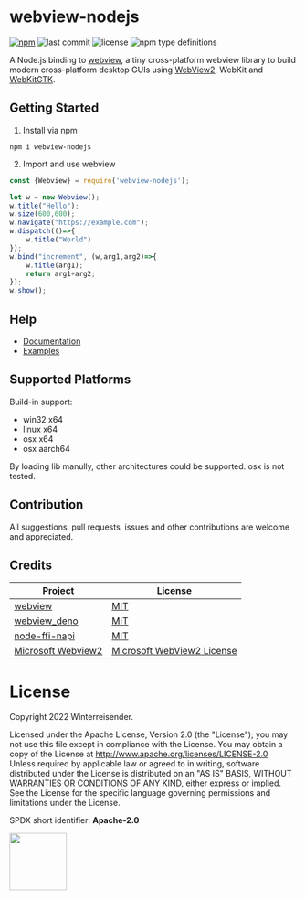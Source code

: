 # webview-nodejs

[![npm](https://img.shields.io/npm/v/webview-nodejs)](https://www.npmjs.com/package/webview-nodejs)
![last commit](https://img.shields.io/github/last-commit/Winterreisender/webviewko)
![license](https://img.shields.io/github/license/Winterreisender/webviewko?color=3DA639)
![npm type definitions](https://img.shields.io/npm/types/webview-nodejs?label=%20&logo=typescript&logoColor=white)


A Node.js binding to [webview](https://github.com/webview/webview), a tiny cross-platform webview library to build modern cross-platform desktop GUIs using [WebView2](https://developer.microsoft.com/en-us/microsoft-edge/webview2/), WebKit and [WebKitGTK](https://webkitgtk.org/).


## Getting Started

1. Install via npm
```shell
npm i webview-nodejs
```
2. Import and use webview
```js
const {Webview} = require('webview-nodejs');

let w = new Webview();
w.title("Hello");
w.size(600,600);
w.navigate("https://example.com");
w.dispatch(()=>{
    w.title("World")
});
w.bind("increment", (w,arg1,arg2)=>{
    w.title(arg1);
    return arg1+arg2;
});
w.show();
```

## Help

- [Documentation](https://winterreisender.github.io/webview-nodejs/tsdoc/index.html)
- [Examples](test/)

## Supported Platforms

Build-in support:

- win32 x64
- linux x64
- osx x64
- osx aarch64

By loading lib manully, other architectures could be supported. osx is not tested.

## Contribution

All suggestions, pull requests, issues and other contributions are welcome and appreciated.

## Credits

| Project | License |
|---|---|
| [webview](https://github.com/webview/webview)                                | [MIT](https://github.com/webview/webview/blob/master/LICENSE)                |
| [webview_deno](https://github.com/webview/webview_deno)                      | [MIT](https://github.com/webview/webview_deno/blob/master/LICENSE)           |
| [node-ffi-napi](https://github.com/node-ffi-napi/node-ffi-napi)              | [MIT](https://github.com/node-ffi-napi/node-ffi-napi/blob/master/LICENSE)    |
| [Microsoft Webview2](https://www.nuget.org/packages/Microsoft.Web.WebView2/) | [Microsoft WebView2 License](https://www.nuget.org/packages/Microsoft.Web.WebView2/1.0.1245.22/License)     |


# License

Copyright 2022 Winterreisender.

Licensed under the Apache License, Version 2.0 (the "License"); you may not use this file except in compliance with the License. You may obtain a copy of the License at http://www.apache.org/licenses/LICENSE-2.0  
Unless required by applicable law or agreed to in writing, software distributed under the License is distributed on an "AS IS" BASIS, WITHOUT WARRANTIES OR CONDITIONS OF ANY KIND, either express or implied.  
See the License for the specific language governing permissions and limitations under the License.

SPDX short identifier: **Apache-2.0**

<img src="https://opensource.org/sites/default/files/public/OSIApproved.svg" width="100" />

